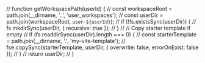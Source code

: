 // function getWorkspacePath(userId) {
//   const workspaceRoot = path.join(__dirname, '..', 'user_workspaces');
//   const userDir = path.join(workspaceRoot, `user-${userId}`);
//   if (!fs.existsSync(userDir)) {
//     fs.mkdirSync(userDir, { recursive: true });
//   }
//   // Copy starter template if empty
//   if (fs.readdirSync(userDir).length === 0) {
//     const starterTemplate = path.join(__dirname, '.', 'my-vite-template');
//     fse.copySync(starterTemplate, userDir, { overwrite: false, errorOnExist: false });
//   }
//   return userDir;
// }